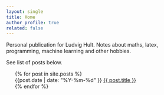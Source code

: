 ```yaml
---
layout: single
title: Home
author_profile: true
related: false
---
```


Personal publication for Ludvig Hult. Notes about maths, latex, programming, machine learning and other hobbies.

See list of posts below.

<ul  style="list-style-type: none;">
  {% for post in site.posts %}
    <li style="margin-bottom: 0em">
      {{post.date | date: "%Y-%m-%d" }} <a href="{{ post.url }}">{{ post.title }}</a>
    </li>
  {% endfor %}
</ul>